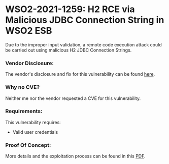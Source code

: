 # WSO2-2021-1259: H2 RCE via Malicious JDBC Connection String in WSO2 ESB

Due to the improper input validation, a remote code execution attack could be carried out using malicious H2 JDBC Connection Strings.

### Vendor Disclosure:

The vendor's disclosure and fix for this vulnerability can be found [here](https://security.docs.wso2.com/en/latest/security-announcements/security-advisories/2022/WSO2-2021-1259/).

### Why no CVE?

Neither me nor the vendor requested a CVE for this vulnerability.

### Requirements:

This vulnerability requires:
<br/>
- Valid user credentials

### Proof Of Concept:

More details and the exploitation process can be found in this [PDF](https://github.com/mbadanoiu/WSO2-2021-1259/blob/main/WSO2%20ESB%20-%20WSO2-2021-1259.pdf).


